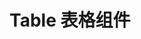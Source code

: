 <script setup>
import demo from './demo.vue';
import Preview from "../../../../src/components/Preview.vue";
</script>

# Table 表格组件

<demo />

<Preview comp-name="table/q-table" demo-name="demo"></Preview>